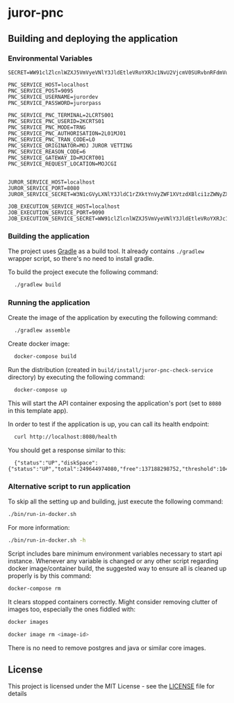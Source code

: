# juror-pnc

## Building and deploying the application


### Environmental Variables
```
SECRET=WW91clZlcnlWZXJ5VmVyeVNlY3JldEtleVRoYXRJc1NvU2VjcmV0SURvbnRFdmVuS25vd0l0QnV0Rm9yVGhlRXhlY3V0aW9uTGF5ZXJUaGlzVGltZQ==

PNC_SERVICE_HOST=localhost
PNC_SERVICE_POST=9095
PNC_SERVICE_USERNAME=jurordev
PNC_SERVICE_PASSWORD=jurorpass

PNC_SERVICE_PNC_TERMINAL=2LCRTS001
PNC_SERVICE_PNC_USERID=2KCRTS01
PNC_SERVICE_PNC_MODE=TRNG
PNC_SERVICE_PNC_AUTHORISATION=2L01MJ01
PNC_SERVICE_PNC_TRAN_CODE=LO
PNC_SERVICE_ORIGINATOR=MOJ JUROR VETTING
PNC_SERVICE_REASON_CODE=6
PNC_SERVICE_GATEWAY_ID=MJCRT001
PNC_SERVICE_REQUEST_LOCATION=MOJCGI


JUROR_SERVICE_HOST=localhost
JUROR_SERVICE_PORT=8080
JUROR_SERVICE_SECRET=W3N1cGVyLXNlY3JldC1rZXktYnVyZWF1XVtzdXBlci1zZWNyZXQta2V5LWJ1cmVhdV1bc3VwZXItc2VjcmV0LWtleS1idXJlYXVd

JOB_EXECUTION_SERVICE_HOST=localhost
JOB_EXECUTION_SERVICE_PORT=9090
JOB_EXECUTION_SERVICE_SECRET=WW91clZlcnlWZXJ5VmVyeVNlY3JldEtleVRoYXRJc1NvU2VjcmV0SURvbnRFdmVuS25vd0l0QnV0Rm9yVGhlRXhlY3V0aW9uTGF5ZXJUaGlzVGltZQ==

```
### Building the application

The project uses [Gradle](https://gradle.org) as a build tool. It already contains
`./gradlew` wrapper script, so there's no need to install gradle.

To build the project execute the following command:

```bash
  ./gradlew build
```

### Running the application

Create the image of the application by executing the following command:

```bash
  ./gradlew assemble
```

Create docker image:

```bash
  docker-compose build
```

Run the distribution (created in `build/install/juror-pnc-check-service` directory)
by executing the following command:

```bash
  docker-compose up
```

This will start the API container exposing the application's port
(set to `8080` in this template app).

In order to test if the application is up, you can call its health endpoint:

```bash
  curl http://localhost:8080/health
```

You should get a response similar to this:

```
  {"status":"UP","diskSpace":{"status":"UP","total":249644974080,"free":137188298752,"threshold":10485760}}
```

### Alternative script to run application

To skip all the setting up and building, just execute the following command:

```bash
./bin/run-in-docker.sh
```

For more information:

```bash
./bin/run-in-docker.sh -h
```

Script includes bare minimum environment variables necessary to start api instance. Whenever any variable is changed or any other script regarding docker image/container build, the suggested way to ensure all is cleaned up properly is by this command:

```bash
docker-compose rm
```

It clears stopped containers correctly. Might consider removing clutter of images too, especially the ones fiddled with:

```bash
docker images

docker image rm <image-id>
```

There is no need to remove postgres and java or similar core images.

## License

This project is licensed under the MIT License - see the [LICENSE](LICENSE) file for details


